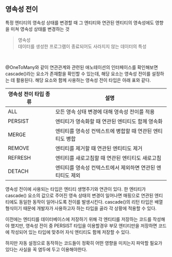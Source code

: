 ## 영속성 전이

특정 엔티티의 영속성 상태를 변경할 때 그 엔티티와 연관된 엔티티의 영속성에도 영향을 미쳐 영속성 상태를 변경하는 것

> 영속성  
> 데이터를 생성한 프로그램이 종료되어도 사라지지 않는 데이터의 특성

<br>

@OneToMany와 같이 연관관계와 관련된 애노테이션의 인터페이스를 확인해보면 cascade()라는 요소가 존재함을 확인할 수 있는데, 해당 요소는 영속성 전이를 설정하는 데 활용된다. 해당 요소와 함께 사용하는 영속성 전이 타입은 아래 표와 같다.

| 영속성 전이 타입 종류 | 설명 |
| --- | --- |
| ALL | 모든 영속 상태 변경에 대해 영속성 전이를 적용 |
| PERSIST | 엔티티가 영속화할 때 연관된 엔티티도 함께 영속화 |
| MERGE | 엔티티를 영속성 컨텍스트에 병합할 때 연관된 엔티티도 병합 |
| REMOVE | 엔티티를 제거할 때 연관된 엔티티도 제거 |
| REFRESH | 엔티티를 새로고침할 때 연관된 엔티티도 새로고침 |
| DETACH | 엔티티를 영속성 컨텍스트에서 제외하면 연관된 엔티티도 제외 |

영속성 전이에 사용되는 타입은 엔티티 생명주기와 연관이 있다. 한 엔티티가 cascade() 요소의 값으로 주어진 영속 상태의 변경이 일어나면 매핑으로 연관된 엔티티에도 동일한 동작이 일어나도록 전이를 발생시킨다. cascade()의 리턴 타입은 배열 형식이기 때문에 개발자가 사용하고자 하는 타입을 골라 각 상황에 적용할 수 있다.

이전에는 엔티티를 데이터베이스에 저장하기 위해 각 엔티티를 저장하는 코드를 작성해야 했지만, 영속성 전이 중 PERSIST 타입을 이용할경우 부모 엔티티만을 저장하면 코드에 작성되어 있는 타입에 맞추어 자식 엔티티도 함께 저장할 수 있다.

하지만 자동 설정으로 동작하는 코드들이 정확히 어떤 영향을 미치는지 파악할 필요가 있다는 사실을 꼭 염두에 두고 이용해야한다.
